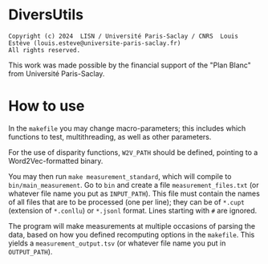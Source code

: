 # DiversUtils

```
Copyright (c) 2024  LISN / Université Paris-Saclay / CNRS  Louis Estève (louis.esteve@universite-paris-saclay.fr)
All rights reserved.
```

This work was made possible by the financial support of the "Plan Blanc" from
Université Paris-Saclay.

# How to use

In the `makefile` you may change macro-parameters; this includes which functions
to test, multithreading, as well as other parameters.

For the use of disparity functions, `W2V_PATH` should be defined, pointing to
a Word2Vec-formatted binary.

You may then run `make measurement_standard`, which will compile to
`bin/main_measurement`.
Go to `bin` and create a file `measurement_files.txt` (or whatever file name
you put as `INPUT_PATH`).
This file must contain the names of all files that are to be processed (one per
line); they can be of `*.cupt` (extension of `*.conllu`) or `*.jsonl` format.
Lines starting with `#` are ignored.

The program will make measurements at multiple occasions of parsing the data,
based on how you defined recomputing options in the `makefile`.
This yields a `measurement_output.tsv` (or whatever file name you put in
`OUTPUT_PATH`).
